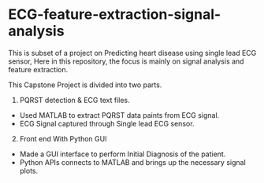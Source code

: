# ECG-feature-extraction-signal-analysis
This is subset of a project on Predicting heart disease using single lead ECG sensor,
Here in this repository, the focus is mainly on signal analysis and feature extraction.

This Capstone Project is divided into two parts.
1. PQRST detection & ECG text files.
- Used MATLAB to extract PQRST data paints from ECG signal.
- ECG Signal captured through Single lead ECG sensor. 
2. Front end With Python GUI
- Made a GUI interface to perform Initial Diagnosis of the patient. 
- Python APIs connects to MATLAB and brings up the necessary signal plots. 
